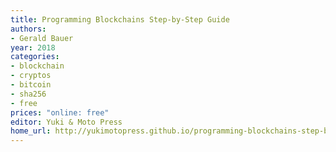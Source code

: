 ```yaml
---
title: Programming Blockchains Step-by-Step Guide
authors:
- Gerald Bauer
year: 2018
categories:
- blockchain
- cryptos
- bitcoin
- sha256
- free
prices: "online: free"
editor: Yuki & Moto Press
home_url: http://yukimotopress.github.io/programming-blockchains-step-by-step
---
```

